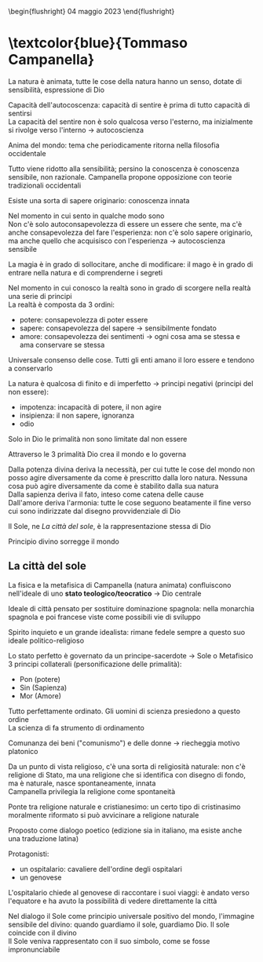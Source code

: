 \begin{flushright}
04 maggio 2023
\end{flushright}

# \textcolor{blue}{Tommaso Campanella}

La natura è animata, tutte le cose della natura hanno un senso, dotate di sensibilità, espressione di Dio

Capacità dell'autocoscenza: capacità di sentire è prima di tutto capacità di sentirsi  
La capacità del sentire non è solo qualcosa verso l'esterno, ma inizialmente si rivolge verso l'interno &rarr; autocoscienza

Anima del mondo: tema che periodicamente ritorna nella filosofia occidentale

Tutto viene ridotto alla sensibilità; persino la conoscenza è conoscenza sensibile, non razionale. Campanella propone opposizione con teorie tradizionali occidentali

Esiste una sorta di sapere originario: conoscenza innata 

Nel momento in cui sento in qualche modo sono  
Non c'è solo autoconsapevolezza di essere un essere che sente, ma c'è anche consapevolezza del fare l'esperienza: non c'è solo sapere originario, ma anche quello che acquisisco con l'esperienza &rarr; autocoscienza sensibile

La magia è in grado di sollocitare, anche di modificare: il mago è in grado di entrare nella natura e di comprenderne i segreti

Nel momento in cui conosco la realtà sono in grado di scorgere nella realtà una serie di principi  
La realtà è composta da 3 ordini:

- potere: consapevolezza di poter essere
- sapere: consapevolezza del sapere &rarr; sensibilmente fondato
- amore: consapevolezza dei sentimenti &rarr; ogni cosa ama se stessa e ama conservare se stessa 

Universale consenso delle cose. Tutti gli enti amano il loro essere e tendono a conservarlo

La natura è qualcosa di finito e di imperfetto &rarr; principi negativi (principi del non essere):

- impotenza: incapacità di potere, il non agire
- insipienza: il non sapere, ignoranza
- odio

Solo in Dio le primalità non sono limitate dal non essere

Attraverso le 3 primalità Dio crea il mondo e lo governa

Dalla potenza divina deriva la necessità, per cui tutte le cose del mondo non posso agire diversamente da come è prescritto dalla loro natura. Nessuna cosa può agire diversamente da come è stabilito dalla sua natura  
Dalla sapienza deriva il fato, inteso come catena delle cause  
Dall'amore deriva l'armonia: tutte le cose seguono beatamente il fine verso cui sono indirizzate dal disegno provvidenziale di Dio

Il Sole, ne *La città del sole*, è la rappresentazione stessa di Dio

Principio divino sorregge il mondo

## La città del sole 

La fisica e la metafisica di Campanella (natura animata) confluiscono nell'ideale di uno **stato teologico/teocratico** &rarr; Dio centrale

Ideale di città pensato per sostituire dominazione spagnola: nella monarchia spagnola e poi francese viste come possibili vie di sviluppo

Spirito inquieto e un grande idealista: rimane fedele sempre a questo suo ideale politico-religioso

Lo stato perfetto è governato da un principe-sacerdote &rarr; Sole o Metafisico  
3 principi collaterali (personificazione delle primalità):

- Pon (potere)
- Sin (Sapienza)
- Mor (Amore)

Tutto perfettamente ordinato. Gli uomini di scienza presiedono a questo ordine   
La scienza di fa strumento di ordinamento

Comunanza dei beni ("comunismo") e delle donne &rarr; riecheggia motivo platonico 

Da un punto di vista religioso, c'è una sorta di religiosità naturale: non c'è religione di Stato, ma una religione che si identifica con disegno di fondo, ma è naturale, nasce spontaneamente, innata  
Campanella privilegia la religione come spontaneità

Ponte tra religione naturale e cristianesimo: un certo tipo di cristinasimo moralmente riformato si può avvicinare a religione naturale

Proposto come dialogo poetico (edizione sia in italiano, ma esiste anche una traduzione latina)

Protagonisti:

- un ospitalario: cavaliere dell'ordine degli ospitalari
- un genovese

L'ospitalario chiede al genovese di raccontare i suoi viaggi: è andato verso l'equatore e ha avuto la possibilità di vedere direttamente la città

Nel dialogo il Sole come principio universale positivo del mondo, l'immagine sensibile del divino: quando guardiamo il sole, guardiamo Dio. Il sole coincide con il divino  
Il Sole veniva rappresentato con il suo simbolo, come se fosse impronunciabile

